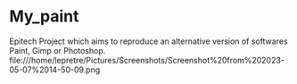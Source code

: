 # My_paint
Epitech Project which aims to reproduce an alternative version of softwares Paint, Gimp or Photoshop.
file:///home/lepretre/Pictures/Screenshots/Screenshot%20from%202023-05-07%2014-50-09.png
